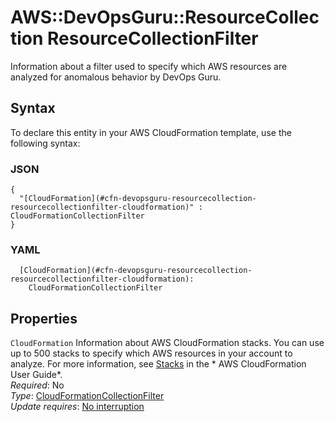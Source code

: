 # AWS::DevOpsGuru::ResourceCollection ResourceCollectionFilter<a name="aws-properties-devopsguru-resourcecollection-resourcecollectionfilter"></a>

 Information about a filter used to specify which AWS resources are analyzed for anomalous behavior by DevOps Guru\. 

## Syntax<a name="aws-properties-devopsguru-resourcecollection-resourcecollectionfilter-syntax"></a>

To declare this entity in your AWS CloudFormation template, use the following syntax:

### JSON<a name="aws-properties-devopsguru-resourcecollection-resourcecollectionfilter-syntax.json"></a>

```
{
  "[CloudFormation](#cfn-devopsguru-resourcecollection-resourcecollectionfilter-cloudformation)" : CloudFormationCollectionFilter
}
```

### YAML<a name="aws-properties-devopsguru-resourcecollection-resourcecollectionfilter-syntax.yaml"></a>

```
  [CloudFormation](#cfn-devopsguru-resourcecollection-resourcecollectionfilter-cloudformation): 
    CloudFormationCollectionFilter
```

## Properties<a name="aws-properties-devopsguru-resourcecollection-resourcecollectionfilter-properties"></a>

`CloudFormation`  <a name="cfn-devopsguru-resourcecollection-resourcecollectionfilter-cloudformation"></a>
 Information about AWS CloudFormation stacks\. You can use up to 500 stacks to specify which AWS resources in your account to analyze\. For more information, see [Stacks](https://docs.aws.amazon.com/AWSCloudFormation/latest/UserGuide/stacks.html) in the * AWS CloudFormation User Guide*\.   
*Required*: No  
*Type*: [CloudFormationCollectionFilter](aws-properties-devopsguru-resourcecollection-cloudformationcollectionfilter.md)  
*Update requires*: [No interruption](https://docs.aws.amazon.com/AWSCloudFormation/latest/UserGuide/using-cfn-updating-stacks-update-behaviors.html#update-no-interrupt)